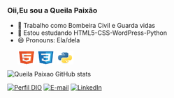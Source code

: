 ### Oii,Eu sou a Queila Paixão

- 🔭 Trabalho como Bombeira Civil e Guarda vidas
- 🌱 Estou estudando HTML5-CSS-WordPress-Python
- 😄 Pronouns: Ela/dela
  <br>
  <div style="display: inline_block"><br>
  <img align="center" alt="HTML" height="30" width="40" src="https://raw.githubusercontent.com/devicons/devicon/master/icons/html5/html5-original.svg">
  <img align="center" alt="CSS" height="30" width="40" src="https://raw.githubusercontent.com/devicons/devicon/master/icons/css3/css3-original.svg">
  <img align="center" alt="Python" height="30" width="40" src="https://raw.githubusercontent.com/devicons/devicon/master/icons/python/python-original.svg">
</div>

![Queila Paixao GitHub stats](https://github-readme-stats.vercel.app/api?username=queilapaixao&theme=dark&showtheme=_icons=true)

[![Perfil DIO](https://img.shields.io/badge/-Meu%20Perfil%20na%20DIO-30A3DC?style=for-the-badge)](https://web.dio.me/users/queilapaixao/)
[![E-mail](https://img.shields.io/badge/-Email-000?style=for-the-badge&logo=microsoft-outlook&logoColor=E94D5F)](mailto:queilapaixao@outlook.com)
[![LinkedIn](https://img.shields.io/badge/-LinkedIn-000?style=for-the-badge&logo=linkedin&logoColor=30A3DC)](https://www.linkedin.com/in/queila-paix%C3%A3o-b2b54620a/)
